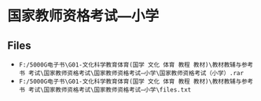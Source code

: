 # 国家教师资格考试—小学

## Files

- `F:/5000G电子书\G01-文化科学教育体育(国学 文化 体育 教程 教材)\教材教辅与参考书 考试\国家教师资格考试\国家教师资格考试—小学\国家教师资格考试（小学）.rar`
- `F:/5000G电子书\G01-文化科学教育体育(国学 文化 体育 教程 教材)\教材教辅与参考书 考试\国家教师资格考试\国家教师资格考试—小学\files.txt`
